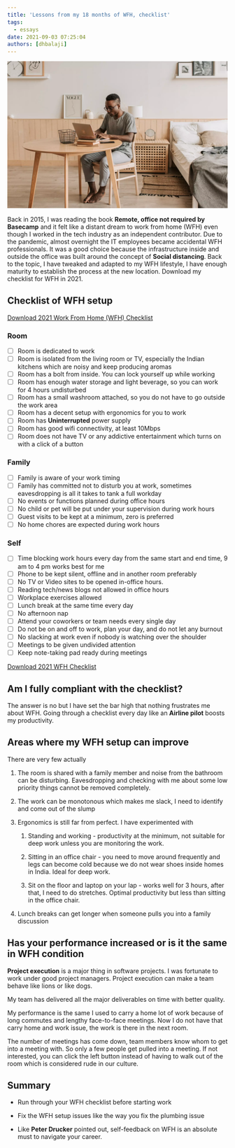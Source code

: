```yaml
---
title: 'Lessons from my 18 months of WFH, checklist'
tags:
  - essays
date: 2021-09-03 07:25:04
authors: [dhbalaji]
---
```


![18-months-wfh](./assets/18months-wfh.webp)


Back in 2015, I was reading the book **Remote, office not required by Basecamp** and it felt like a distant dream to work from home (WFH) even though I worked in the tech industry as an independent contributor. Due to the pandemic, almost overnight the IT employees became accidental WFH professionals. It was a good choice because the infrastructure inside and outside the office was built around the concept of **Social distancing**. Back to the topic, I have tweaked and adapted to my WFH lifestyle, I have enough maturity to establish the process at the new location. Download my checklist for WFH in 2021.

<!-- truncate -->

 
## Checklist of WFH setup

[Download 2021 Work From Home (WFH) Checklist](/downloads/wfh-checklist-2021.pdf)

### Room

- [ ] Room is dedicated to work
- [ ] Room is isolated from the living room or TV, especially the Indian kitchens which are noisy and keep producing aromas
- [ ] Room has a bolt from inside. You can lock yourself up while working
- [ ] Room has enough water storage and light beverage, so you can work for 4 hours undisturbed
- [ ] Room has a small washroom attached, so you do not have to go outside the work area
- [ ] Room has a decent setup with ergonomics for you to work
- [ ] Room has **Uninterrupted** power supply
- [ ] Room has good wifi connectivity, at least 10Mbps
- [ ] Room does not have TV or any addictive entertainment which turns on with a click of a button

### Family

- [ ] Family is aware of your work timing
- [ ] Family has committed not to disturb you at work, sometimes eavesdropping is all it takes to tank a full workday
- [ ] No events or functions planned during office hours
- [ ] No child or pet will be put under your supervision during work hours
- [ ] Guest visits to be kept at a minimum, zero is preferred
- [ ] No home chores are expected during work hours

### Self

- [ ] Time blocking work hours every day from the same start and end time, 9 am to 4 pm works best for me
- [ ] Phone to be kept silent, offline and in another room preferably
- [ ] No TV or Video sites to be opened in-office hours.
- [ ] Reading tech/news blogs not allowed in office hours
- [ ] Workplace exercises allowed
- [ ] Lunch break at the same time every day
- [ ] No afternoon nap
- [ ] Attend your coworkers or team needs every single day
- [ ] Do not be on and off to work, plan your day, and do not let any burnout
- [ ] No slacking at work even if nobody is watching over the shoulder
- [ ] Meetings to be given undivided attention
- [ ] Keep note-taking pad ready during meetings

[Download 2021 WFH Checklist](/downloads/wfh-checklist-2021.pdf)

## Am I fully compliant with the checklist?

The answer is no but I have set the bar high that nothing frustrates me about WFH. Going through a checklist every day like an **Airline pilot** boosts my productivity.

## Areas where my WFH setup can improve

There are very few actually

1. The room is shared with a family member and noise from the bathroom can be disturbing. Eavesdropping and checking with me about some low priority things cannot be removed completely.

2. The work can be monotonous which makes me slack, I need to identify and come out of the slump

3. Ergonomics is still far from perfect. I have experimented with
    1. Standing and working - productivity at the minimum, not suitable for deep work unless you are monitoring the work.
   
    2. Sitting in an office chair - you need to move around frequently and legs can become cold because we do not wear shoes inside homes in India. Ideal for deep work.
   
    3. Sit on the floor and laptop on your lap - works well for 3 hours, after that, I need to do stretches. Optimal productivity but less than sitting in the office chair.
   
4. Lunch breaks can get longer when someone pulls you into a family discussion

## Has your performance increased or is it the same in WFH condition

**Project execution** is a major thing in software projects. I was fortunate to work under good project managers. Project execution can make a team behave like lions or like dogs.

My team has delivered all the major deliverables on time with better quality.

My performance is the same I used to carry a home lot of work because of long commutes and lengthy face-to-face meetings. Now I do not have that carry home and work issue, the work is there in the next room.

The number of meetings has come down, team members know whom to get into a meeting with. So only a few people get pulled into a meeting. If not interested, you can click the left button instead of having to walk out of the room which is considered rude in our culture.

## Summary

- Run through your WFH checklist before starting work

- Fix the WFH setup issues like the way you fix the plumbing issue

- Like **Peter Drucker** pointed out, self-feedback on WFH is an absolute must to navigate your career.


